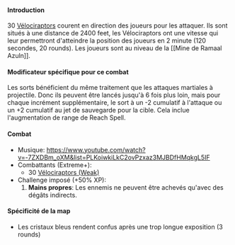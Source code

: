 #### Introduction
30 [Vélociraptors](https://2e.aonprd.com/Monsters.aspx?ID=2915&Weak=true&NoRedirect=1) courent en direction des joueurs pour les attaquer. Ils sont situés à une distance de 2400 feet, les Vélociraptors ont une vitesse qui leur permettront d'atteindre la position des joueurs en 2 minute (120 secondes, 20 rounds). Les joueurs sont au niveau de la [[Mine de Ramaal Azuln]].
#### Modificateur spécifique pour ce combat
Les sorts bénéficient du même traitement que les attaques martiales à projectile. Donc ils peuvent être lancés jusqu'à 6 fois plus loin, mais pour chaque incrément supplémentaire, le sort à un -2 cumulatif à l'attaque ou un +2 cumulatif au jet de sauvegarde pour la cible. Cela inclue l'augmentation de range de Reach Spell.
#### Combat
- Musique: https://www.youtube.com/watch?v=-7ZXDBm_oXM&list=PLKoiwkiLkC2ovPzxaz3MJBDfHMqkgL5IF
- Combattants (Extreme+):
	- 30 [Vélociraptors (Weak)](https://2e.aonprd.com/Monsters.aspx?ID=2915&Weak=true&NoRedirect=1)
- Challenge imposé (+50% XP):
	1. **Mains propres**: Les ennemis ne peuvent être achevés qu'avec des dégâts indirects.
#### Spécificité de la map
- Les cristaux bleus rendent confus après une trop longue exposition (3 rounds)